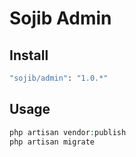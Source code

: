 # Sojib Admin



## Install



``` bash
"sojib/admin": "1.0.*"
```

## Usage

``` php
php artisan vendor:publish
php artisan migrate
```

